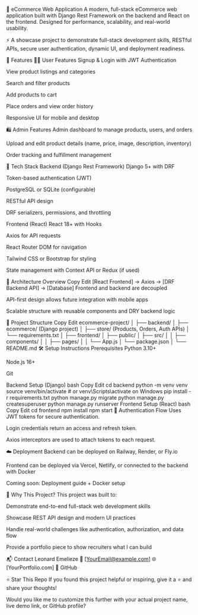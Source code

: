 🛒 eCommerce Web Application
A modern, full-stack eCommerce web application built with Django Rest Framework on the backend and React on the frontend. Designed for performance, scalability, and real-world usability.

⚡ A showcase project to demonstrate full-stack development skills, RESTful APIs, secure user authentication, dynamic UI, and deployment readiness.



🚀 Features
🧑‍💻 User Features
Signup & Login with JWT Authentication

View product listings and categories

Search and filter products

Add products to cart

Place orders and view order history

Responsive UI for mobile and desktop

🛍️ Admin Features
Admin dashboard to manage products, users, and orders

Upload and edit product details (name, price, image, description, inventory)

Order tracking and fulfillment management

🧱 Tech Stack
Backend (Django Rest Framework)
Django 5+ with DRF

Token-based authentication (JWT)

PostgreSQL or SQLite (configurable)

RESTful API design

DRF serializers, permissions, and throttling

Frontend (React)
React 18+ with Hooks

Axios for API requests

React Router DOM for navigation

Tailwind CSS or Bootstrap for styling

State management with Context API or Redux (if used)

🧭 Architecture Overview
Copy
Edit
[React Frontend] → Axios → [DRF Backend API] → [Database]
Frontend and backend are decoupled

API-first design allows future integration with mobile apps

Scalable structure with reusable components and DRY backend logic

📂 Project Structure
Copy
Edit
ecommerce-project/
│
├── backend/
│   ├── ecommerce/ (Django project)
│   ├── store/     (Products, Orders, Auth APIs)
│   └── requirements.txt
│
├── frontend/
│   ├── public/
│   ├── src/
│   │   ├── components/
│   │   ├── pages/
│   │   └── App.js
│   └── package.json
│
└── README.md
🛠️ Setup Instructions
Prerequisites
Python 3.10+

Node.js 16+

Git

Backend Setup (Django)
bash
Copy
Edit
cd backend
python -m venv venv
source venv/bin/activate  # or venv\Scripts\activate on Windows
pip install -r requirements.txt
python manage.py migrate
python manage.py createsuperuser
python manage.py runserver
Frontend Setup (React)
bash
Copy
Edit
cd frontend
npm install
npm start
🔐 Authentication Flow
Uses JWT tokens for secure authentication.

Login credentials return an access and refresh token.

Axios interceptors are used to attach tokens to each request.

☁️ Deployment
Backend can be deployed on Railway, Render, or Fly.io

Frontend can be deployed via Vercel, Netlify, or connected to the backend with Docker

Coming soon: Deployment guide + Docker setup

📌 Why This Project?
This project was built to:

Demonstrate end-to-end full-stack web development skills

Showcase REST API design and modern UI practices

Handle real-world challenges like authentication, authorization, and data flow

Provide a portfolio piece to show recruiters what I can build

📬 Contact
Leonard Emelieze
📧 [YourEmail@example.com]
🌐 [YourPortfolio.com]
📁 GitHub

⭐ Star This Repo
If you found this project helpful or inspiring, give it a ⭐ and share your thoughts!

Would you like me to customize this further with your actual project name, live demo link, or GitHub profile?











